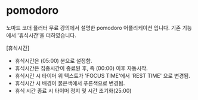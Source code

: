 # pomodoro

노마드 코더 플러터 무료 강의에서 설명한 pomodoro 어플리케이션 입니다.
기존 기능에서 '휴식시간'을 더하였습니다. 

[휴식시간]
 - 휴식시간은 (05:00) 분으로 설정함.
 - 휴식시간은 집중시간이 종료된 후, 즉 (00:00) 이후 자동시작.
 - 휴식시간 시 타이머 위 텍스트가 'FOCUS TIME'에서 'REST TIME' 으로 변경됨.
 - 휴식시간 시 배경이 붉은색에서 푸른색으로 변경됨.
 - 휴식 시간 종료 시 타이머 정지 및 시간 초기화(25:00)
